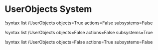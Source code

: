 <!-- MOOSE Documentation Stub: Remove this when content is added. -->


# UserObjects System

!syntax list /UserObjects objects=True actions=False subsystems=False

!syntax list /UserObjects objects=False actions=False subsystems=True

!syntax list /UserObjects objects=False actions=True subsystems=False

